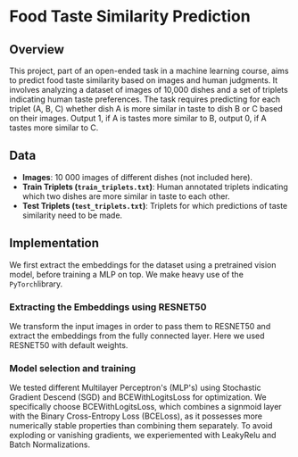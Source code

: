 # Food Taste Similarity Prediction
## Overview
This project, part of an open-ended task in a machine learning course, aims to predict food taste similarity based on images and human judgments. 
It involves analyzing a dataset of images of 10,000 dishes and a set of triplets indicating human taste preferences. 
The task requires predicting for each triplet (A, B, C) whether dish A is more similar in taste to dish B or C based on their images. 
Output 1, if A is tastes more similar to B, output 0, if A tastes more similar to C.
## Data
- **Images**: 10 000 images of different dishes (not included here).
- **Train Triplets (`train_triplets.txt`)**: Human annotated triplets indicating which two dishes are more similar in taste to each other.
- **Test Triplets (`test_triplets.txt`)**: Triplets for which predictions of taste similarity need to be made.

## Implementation
We first extract the embeddings for the dataset using a pretrained vision model, before training a MLP on top. We make heavy use of the `PyTorch`library.
### Extracting the Embeddings using RESNET50
We transform the input images in order to pass them to RESNET50 and extract the embeddings from the fully connected layer. Here we used RESNET50 with default weights.
### Model selection and training
We tested different Multilayer Perceptron's (MLP's) using Stochastic Gradient Descend (SGD) and BCEWithLogitsLoss for optimization. 
We specifically choose BCEWithLogitsLoss, which combines a signmoid layer with the Binary Cross-Entropy Loss (BCELoss), as it possesses more numerically stable properties than combining them separately.
To avoid exploding or vanishing gradients, we experiemented with LeakyRelu and Batch Normalizations.
